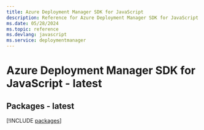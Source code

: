 ```yaml
---
title: Azure Deployment Manager SDK for JavaScript
description: Reference for Azure Deployment Manager SDK for JavaScript
ms.date: 05/28/2024
ms.topic: reference
ms.devlang: javascript
ms.service: deploymentmanager
---
```

# Azure Deployment Manager SDK for JavaScript - latest
## Packages - latest
[!INCLUDE [packages](deployment-manager-index.md)]